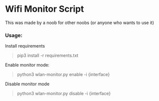 # Wifi Monitor Script
This was made by a noob for other noobs (or anyone who wants to use it)

### Usage:

Install requirements
>pip3 install -r requirements.txt

Enable monitor mode:
> python3 wlan-monitor.py enable -i {interface}

Disable monitor mode
> python3 wlan-monitor.py disable -i {interface}
